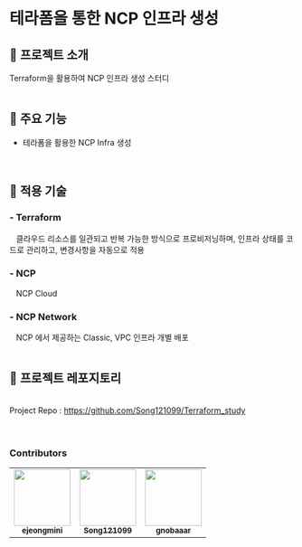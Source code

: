 # 테라폼을 통한 NCP 인프라 생성
## :open_file_folder: 프로젝트 소개
Terraform을 활용하여 NCP 인프라 생성 스터디
</br>
</br>

## :open_file_folder: 주요 기능
- 테라폼을 활용한 NCP Infra 생성
</br>

## :open_file_folder: 적용 기술
### - Terraform
&nbsp;&nbsp; 클라우드 리소스를 일관되고 반복 가능한 방식으로 프로비저닝하며, 인프라 상태를 코드로 관리하고, 변경사항을 자동으로 적용
### - NCP
&nbsp;&nbsp; NCP Cloud
### - NCP Network
&nbsp;&nbsp; NCP 에서 제공하는 Classic, VPC 인프라 개별 배포
</br>
</br>

## :open_file_folder: 프로젝트 레포지토리
</br>Project Repo : https://github.com/Song121099/Terraform_study
</br>
</br>
</br>

### Contributors
<table>
  <tr>
    <td align="center"><a href="https://github.com/ejeongmini"><img src="https://avatars.githubusercontent.com/u/70850937?v=4" width="100px;" alt=""/><br /><sub><b>ejeongmini</b></sub></a><br/></td>
    <td align="center"><a href="https://github.com/Song121099"><img src="https://avatars.githubusercontent.com/u/70850937?v=4" width="100px;" alt=""/><br /><sub><b>Song121099</b></sub></a><br/></td>
    <td align="center"><a href="https://github.com/gnobaaaar"><img src="https://avatars.githubusercontent.com/u/65750746?v=4" width="100px;" alt=""/><br /><sub><b>gnobaaar</b></sub></a><br/></td>
  </tr>
  </table>
